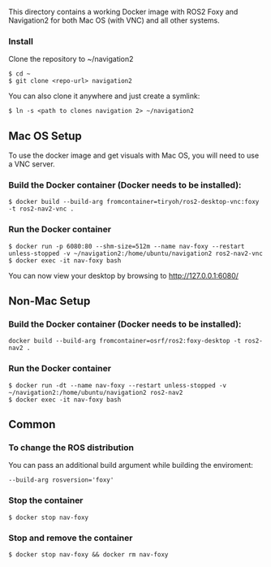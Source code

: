This directory contains a working Docker image with ROS2 Foxy and Navigation2 for both Mac OS (with VNC) and all other systems.

### Install

Clone the repository to ~/navigation2

```
$ cd ~
$ git clone <repo-url> navigation2
```

You can also clone it anywhere and just create a symlink:

```
$ ln -s <path to clones navigation 2> ~/navigation2
```

## Mac OS Setup

To use the docker image and get visuals with Mac OS, you will need to use a VNC server.

### Build the Docker container (Docker needs to be installed):

```
$ docker build --build-arg fromcontainer=tiryoh/ros2-desktop-vnc:foxy -t ros2-nav2-vnc .
```

### Run the Docker container

```
$ docker run -p 6080:80 --shm-size=512m --name nav-foxy --restart unless-stopped -v ~/navigation2:/home/ubuntu/navigation2 ros2-nav2-vnc
$ docker exec -it nav-foxy bash
```

You can now view your desktop by browsing to http://127.0.0.1:6080/

## Non-Mac Setup

### Build the Docker container (Docker needs to be installed):

```
docker build --build-arg fromcontainer=osrf/ros2:foxy-desktop -t ros2-nav2 .
```

### Run the Docker container

```
$ docker run -dt --name nav-foxy --restart unless-stopped -v ~/navigation2:/home/ubuntu/navigation2 ros2-nav2
$ docker exec -it nav-foxy bash
```

## Common

### To change the ROS distribution

You can pass an additional build argument while building the enviroment:

```
--build-arg rosversion='foxy'
```

### Stop the container

```
$ docker stop nav-foxy
```

### Stop and remove the container

```
$ docker stop nav-foxy && docker rm nav-foxy
```
